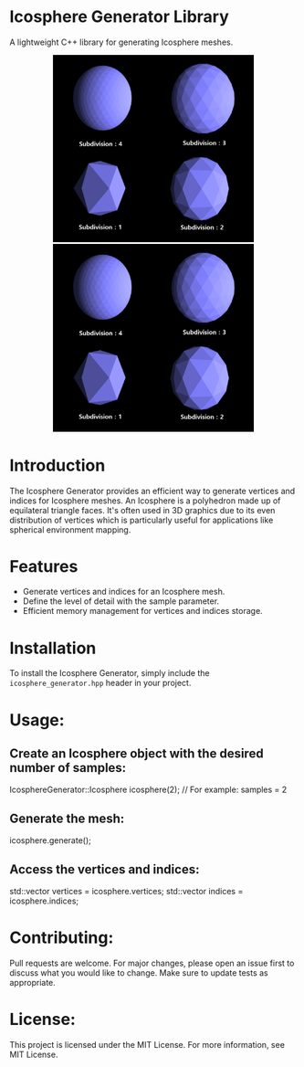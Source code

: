 # Icosphere Generator Library

A lightweight C++ library for generating Icosphere meshes.

<p align="center">
    <img src="Icosphere.png" width="70%" height="50%">
    <img src="icosphere.png" width="70%" height="50%">
</p>



# Introduction

The Icosphere Generator provides an efficient way to generate vertices and indices for Icosphere meshes. An Icosphere is a polyhedron made up of equilateral triangle faces. It's often used in 3D graphics due to its even distribution of vertices which is particularly useful for applications like spherical environment mapping.

# Features

- Generate vertices and indices for an Icosphere mesh.
- Define the level of detail with the sample parameter.
- Efficient memory management for vertices and indices storage.

# Installation

To install the Icosphere Generator, simply include the `icosphere_generator.hpp` header in your project.

# Usage:

## Create an Icosphere object with the desired number of samples:
IcosphereGenerator::Icosphere icosphere(2);  // For example: samples = 2

## Generate the mesh:
icosphere.generate();

## Access the vertices and indices:
std::vector<float> vertices = icosphere.vertices;
std::vector<unsigned int> indices = icosphere.indices;

# Contributing:
Pull requests are welcome. For major changes, please open an issue first to discuss what you would like to change. Make sure to update tests as appropriate.

# License:
This project is licensed under the MIT License. For more information, see MIT License.
